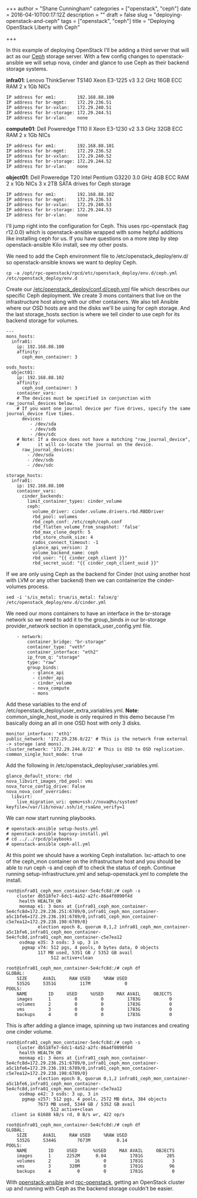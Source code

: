 +++
author = "Shane Cunningham"
categories = ["openstack", "ceph"]
date = 2016-04-10T00:17:12Z
description = ""
draft = false
slug = "deploying-openstack-and-ceph"
tags = ["openstack", "ceph"]
title = "Deploying OpenStack Liberty with Ceph"

+++


In this example of deploying OpenStack I'll be adding a third server that will act as our [Ceph](http://ceph.com/) storage server. With a few config changes to openstack-ansible we will setup nova, cinder and glance to use Ceph as their backend storage systems.

**infra01**: 
Lenovo ThinkServer TS140 
Xeon E3-1225 v3 3.2 GHz 
16GB ECC RAM 
2 x 1Gb NICs
```
IP address for em1:        192.168.88.100  
IP address for br-mgmt:    172.29.236.51  
IP address for br-vxlan:   172.29.240.51  
IP address for br-storage: 172.29.244.51  
IP address for br-vlan:    none  
```

**compute01**: 
Dell Poweredge T110 II 
Xeon E3-1230 v2 3.3 GHz 
32GB ECC RAM 
2 x 1Gb NICs
```
IP address for em1:        192.168.88.101  
IP address for br-mgmt:    172.29.236.52  
IP address for br-vxlan:   172.29.240.52  
IP address for br-storage: 172.29.244.52  
IP address for br-vlan:    none
```

**object01**: 
Dell Poweredge T20
Intel Pentium G3220 3.0 GHz 
4GB ECC RAM 
2 x 1Gb NICs
3 x 2TB SATA drives for Ceph storage
```
IP address for em1:        192.168.88.102  
IP address for br-mgmt:    172.29.236.53  
IP address for br-vxlan:   172.29.240.53  
IP address for br-storage: 172.29.244.53  
IP address for br-vlan:    none
```

I'll jump right into the configuration for Ceph. This uses rpc-openstack (tag r12.0.0) which is openstack-ansible wrapped with some helpful additions like installing ceph for us. If you have questions on a more step by step openstack-ansible Kilo install, see my other posts. 

We need to add the Ceph environment file to /etc/openstack_deploy/env.d/ so openstack-ansible knows we want to deploy Ceph.

```
cp -a /opt/rpc-openstack/rpcd/etc/openstack_deploy/env.d/ceph.yml /etc/openstack_deploy/env.d
```

Create our [/etc/openstack\_deploy/conf.d/ceph.yml](https://gist.github.com/shane-c/bf629d203fccd25bd12dd678720ecbca) file which describes our specific Ceph deployment. We create 3 mons containers that live on the infrastructure host along with our other containers. We also tell Ansible where our OSD hosts are and the disks we'll be using for ceph storage. And the last storage_hosts section is where we tell cinder to use ceph for its backend storage for volumes.

```
---
mons_hosts:
  infra01:
    ip: 192.168.88.100
    affinity:
      ceph_mon_container: 3

osds_hosts:
  object01:
    ip: 192.168.88.102
    affinity:
      ceph_osd_container: 3
    container_vars:
    # The devices must be specified in conjunction with raw_journal_devices below.
    # If you want one journal device per five drives, specify the same journal_device five times.
      devices:
         - /dev/sda
         - /dev/sdb
         - /dev/sdc
    # Note: If a device does not have a matching "raw_journal_device",
    #       it will co-locate the journal on the device.
      raw_journal_devices:
        - /dev/sda
        - /dev/sdb
        - /dev/sdc

storage_hosts:
  infra01:
    ip: 192.168.88.100
    container_vars:
      cinder_backends:
        limit_container_types: cinder_volume
        ceph:
          volume_driver: cinder.volume.drivers.rbd.RBDDriver
          rbd_pool: volumes
          rbd_ceph_conf: /etc/ceph/ceph.conf
          rbd_flatten_volume_from_snapshot: 'false'
          rbd_max_clone_depth: 5
          rbd_store_chunk_size: 4
          rados_connect_timeout: -1
          glance_api_version: 2
          volume_backend_name: ceph
          rbd_user: "{{ cinder_ceph_client }}"
          rbd_secret_uuid: "{{ cinder_ceph_client_uuid }}"
```

If we are only using Ceph as the backend for Cinder (not using another host with LVM or any other backend) then we can containerize the cinder-volumes process. 

```
sed -i 's/is_metal: true/is_metal: false/g' /etc/openstack_deploy/env.d/cinder.yml
```

We need our mons containers to have an interface in the br-storage network so we need to add it to the group\_binds in our br-storage provider\_network section in openstack\_user\_config.yml file.

```
    - network:
        container_bridge: "br-storage"
        container_type: "veth"
        container_interface: "eth2"
        ip_from_q: "storage"
        type: "raw"
        group_binds:
          - glance_api
          - cinder_api
          - cinder_volume
          - nova_compute
          - mons
```

Add these variables to the end of /etc/openstack\_deploy/user\_extra\_variables.yml. **Note**: common\_single\_host_mode is only required in this demo because I'm basically doing an all in one OSD host with only 3 disks. 

```
monitor_interface: 'eth1'
public_network: '172.29.236.0/22' # This is the network from external -> storage (and mons).
cluster_network: '172.29.244.0/22' # This is OSD to OSD replication.
common_single_host_mode: true
```

Add the following in /etc/openstack\_deploy/user\_variables.yml.

```
glance_default_store: rbd
nova_libvirt_images_rbd_pool: vms
nova_force_config_drive: False
nova_nova_conf_overrides:
  libvirt:
    live_migration_uri: qemu+ssh://nova@%s/system?keyfile=/var/lib/nova/.ssh/id_rsa&no_verify=1
```

We can now start running playbooks.

```
# openstack-ansible setup-hosts.yml
# openstack-ansible haproxy-install.yml
# cd ../../rpcd/playbooks
# openstack-ansible ceph-all.yml
```

At this point we should have a working Ceph installation. lxc-attach to one of the ceph_mon container on the infrastructure host and you should be able to run ceph -s and ceph df to check the status of ceph. Continue running setup-infrastructure.yml and setup-openstack.yml to complete the install.

```
root@infra01_ceph_mon_container-5e4cfc8d:/# ceph -s
    cluster db518fe7-6dc1-4a52-a2fc-86a4f0890f4d
     health HEALTH_OK
     monmap e1: 3 mons at {infra01_ceph_mon_container-5e4cfc8d=172.29.236.251:6789/0,infra01_ceph_mon_container-a5c1bfe6=172.29.236.191:6789/0,infra01_ceph_mon_container-c5e7ea12=172.29.238.198:6789/0}
            election epoch 8, quorum 0,1,2 infra01_ceph_mon_container-a5c1bfe6,infra01_ceph_mon_container-5e4cfc8d,infra01_ceph_mon_container-c5e7ea12
     osdmap e35: 3 osds: 3 up, 3 in
      pgmap v74: 512 pgs, 4 pools, 0 bytes data, 0 objects
            117 MB used, 5351 GB / 5352 GB avail
                 512 active+clean

root@infra01_ceph_mon_container-5e4cfc8d:/# ceph df
GLOBAL:
    SIZE      AVAIL     RAW USED     %RAW USED
    5352G     5351G         117M             0
POOLS:
    NAME        ID     USED     %USED     MAX AVAIL     OBJECTS
    images      1         0         0         1783G           0
    volumes     2         0         0         1783G           0
    vms         3         0         0         1783G           0
    backups     4         0         0         1783G           0
```

This is after adding a glance image, spinning up two instances and creating one cinder volume.

```
root@infra01_ceph_mon_container-5e4cfc8d:/# ceph -s
    cluster db518fe7-6dc1-4a52-a2fc-86a4f0890f4d
     health HEALTH_OK
     monmap e1: 3 mons at {infra01_ceph_mon_container-5e4cfc8d=172.29.236.251:6789/0,infra01_ceph_mon_container-a5c1bfe6=172.29.236.191:6789/0,infra01_ceph_mon_container-c5e7ea12=172.29.238.198:6789/0}
            election epoch 8, quorum 0,1,2 infra01_ceph_mon_container-a5c1bfe6,infra01_ceph_mon_container-5e4cfc8d,infra01_ceph_mon_container-c5e7ea12
     osdmap e42: 3 osds: 3 up, 3 in
      pgmap v257: 512 pgs, 4 pools, 2572 MB data, 384 objects
            7673 MB used, 5344 GB / 5352 GB avail
                 512 active+clean
  client io 61688 kB/s rd, 0 B/s wr, 422 op/s

root@infra01_ceph_mon_container-5e4cfc8d:/# ceph df
GLOBAL:
    SIZE      AVAIL     RAW USED     %RAW USED
    5352G     5344G        7673M          0.14
POOLS:
    NAME        ID     USED      %USED     MAX AVAIL     OBJECTS
    images      1      2252M      0.04         1781G         285
    volumes     2         16         0         1781G           3
    vms         3       320M         0         1781G          96
    backups     4          0         0         1781G           0
```

With [openstack-ansible](https://github.com/openstack/openstack-ansible) and [rpc-openstack](https://github.com/rcbops/rpc-openstack), getting an OpenStack cluster up and running with Ceph as the backend storage couldn't be easier. 